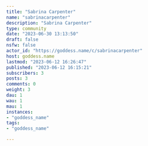 ```yaml
---
title: "Sabrina Carpenter" 
name: "sabrinacarpenter"
description: "Sabrina Carpenter"
type: community
date: "2023-06-30 13:13:50"
draft: false
nsfw: false
actor_id: "https://goddess.name/c/sabrinacarpenter"
host: goddess.name
lastmod: "2023-06-12 16:26:47"
published: "2023-06-12 16:15:21"
subscribers: 3
posts: 3
comments: 0
weight: 3
dau: 1
wau: 1
mau: 1
instances:
- "goddess_name"
tags: 
- "goddess_name"

---
```

